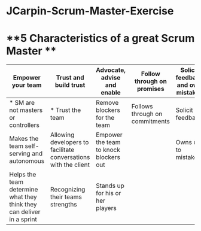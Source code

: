 # JCarpin-Scrum-Master-Exercise

# **5 Characteristics of a great Scrum Master **

Empower your team |Trust and build trust|Advocate, advise and enable|Follow through on promises|Solicit feedback and own mistakes
------------------|---------------------|---------------------------|--------------------------|---------------------------------
* SM are not masters or controllers|* Trust the team|Remove blockers for the team|Follows through on commitments|Solicit feedback 
Makes the team self-serving and autonomous|Allowing developers to facilitate conversations with the client|Empower the team to knock blockers out| |Owns up to mistakes 
Helps the team determine what they think they can deliver in a sprint|Recognizing their teams strengths |Stands up for his or her players| | |
